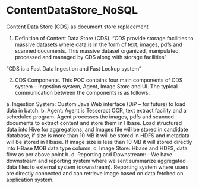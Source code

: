 # ContentDataStore_NoSQL
Content Data Store (CDS) as document store replacement

1.	Definition of Content Data Store (CDS).
 “CDS provide storage facilities to massive datasets where data is in the form of text, images, pdfs and scanned documents. This massive dataset organized, manipulated, processed and managed by CDS along with storage facilities”

“CDS is a Fast Data Ingestion and Fast Lookup system”

2.	CDS Components.
This POC contains four main components of CDS system – Ingestion system, Agent, Image Store and UI. The typical communication between the components is as follows.

a.	Ingestion System: Custom Java Web interface (DiP – for future) to load data in batch. 
b.	Agent: Agent is Tesseract OCR, text extract facility and a scheduled program. Agent processes the images, pdfs and scanned documents to extract content and store them in Hbase. Load structured data into Hive for aggregations, and Images file will be stored in candidate database, if size is more than 10 MB it will be stored in HDFS and metadata will be stored in Hbase. If image size is less than 10 MB it will stored directly into HBase MOB data type column.
c.	Image Store: Hbase and HDFS, data flow as per above point b.
d.	Reporting and Downstream: - We have downstream and reporting system where we sent summarize aggregated data files to external system (downstream). Reporting system where users are directly connected and can retrieve image based on data fetched on application system.
